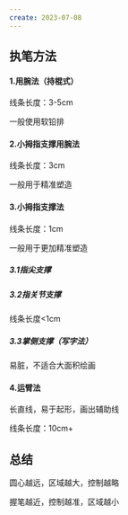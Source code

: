 ```yaml
---
create: 2023-07-08
---
```

## 执笔方法

#### 1.用腕法（持棍式）

线条长度：3-5cm

一般使用软铅排

#### 2.小拇指支撑用腕法

线条长度：3cm

一般用于精准塑造

#### 3.小拇指支撑法

线条长度：1cm

一般用于更加精准塑造

##### 3.1指尖支撑

##### 3.2指关节支撑

线条长度<1cm

##### 3.3掌侧支撑（写字法）

易脏，不适合大面积绘画

#### 4.运臂法

长直线，易于起形，画出辅助线

线条长度：10cm+



## 总结

圆心越远，区域越大，控制越略

握笔越近，控制越准，区域越小

